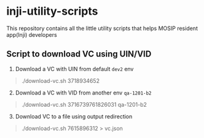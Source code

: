 # inji-utility-scripts
This repository contains all the little utility scripts that helps MOSIP resident app(Inji) developers

## Script to download VC using UIN/VID

1. Download a VC with UIN from default `dev2` env
> ./download-vc.sh 3718934652

2. Download a VC with VID from another env `qa-1201-b2`
> ./download-vc.sh 3716739761826031 qa-1201-b2

3. Download VC to a file using output redirection
> ./download-vc.sh 7615896312 > vc.json